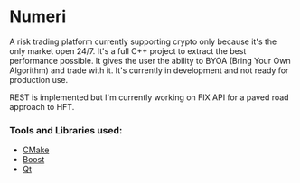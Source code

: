# Numeri
A risk trading platform currently supporting crypto only because it's the only market open 24/7. It's a full C++ project to extract the best performance possible. It gives the user the ability to BYOA (Bring Your Own Algorithm) and trade with it. It's currently in development and not ready for production use.

REST is implemented but I'm currently working on FIX API for a paved road approach to HFT.

### Tools and Libraries used:
- [CMake](https://cmake.org/)
- [Boost](https://www.boost.org/)
- [Qt](https://www.qt.io/)
